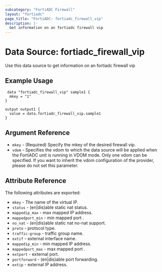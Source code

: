 ```yaml
---
subcategory: "FortiADC Firewall"
layout: "fortiadc"
page_title: "FortiADC: fortiadc_firewall_vip"
description: |-
  Get information on an fortiadc firewall vip
---
```


# Data Source: fortiadc_firewall_vip
Use this data source to get information on an fortiadc firewall vip

## Example Usage

```hcl
 data "fortiadc_firewall_vip" sample1 {
  mkey = "1"
}

output output1 {
  value = data.fortiadc_firewall_vip.sample1
}
```

## Argument Reference
* `mkey` - (Required) Specify the mkey of the desired  firewall vip.
* `vdom` - Specifies the vdom to which the data source will be applied when the FortiADC unit is running in VDOM mode. Only one vdom can be specified. If you want to inherit the vdom configuration of the provider, please do not set this parameter.


## Attribute Reference

The following attributes are exported:

* `mkey` - The name of the virtual IP.
* `status` - (en|dis)able static nat status. 
* `mappedip_max` - max mapped IP address. 
* `mappedport_min` - min mapped port . 
* `no_nat` - (en|dis)able static nat no-nat support. 
* `proto` - protocol type. 
* `traffic-group` - traffic group name. 
* `extif` - external interface name. 
* `mappedip_min` - min mapped IP address. 
* `mappedport_max` - max mapped port . 
* `extport` - external port. 
* `portforward` - (en|dis)able port forwarding. 
* `extip` - external IP address. 

